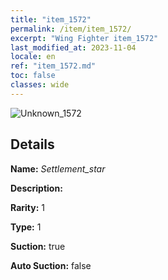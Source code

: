 ```yaml
---
title: "item_1572"
permalink: /item/item_1572/
excerpt: "Wing Fighter item_1572"
last_modified_at: 2023-11-04
locale: en
ref: "item_1572.md"
toc: false
classes: wide
---
```



 ![Unknown_1572](/images/item/Settlement_star_p.png)



## Details

 **Name:** *Settlement_star* 

 **Description:** 

 **Rarity:** 1 

 **Type:** 1 

 **Suction:** true 

 **Auto Suction:** false 


